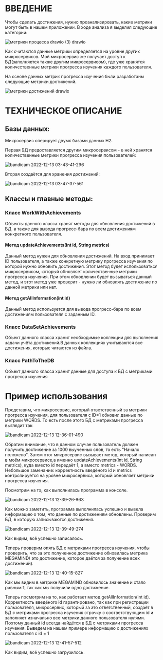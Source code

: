 # ВВЕДЕНИЕ

Чтобы сделать достижения, нужно проанализировать, какие метрики могут быть в нашем приложении.
В ходе анализа я выделил следующие категории:

![метрики процесса drawio (3) drawio](https://user-images.githubusercontent.com/110686828/207192889-cc3dd4b9-9046-4327-80c7-209ffe39a3c3.png)

Как считаются данные метрики определяется на уровне других микросервисов. Мой микросервис же получает доступ к БД(заполняется также другим микросервисом), где уже хранятся количественные метрики прогресса изучения каждого пользователя.

На основе данных метрик прогресса изучения были разработаны следующие метрики достижений.

![метрики достижений drawio](https://user-images.githubusercontent.com/110686828/207195896-cd0f973c-b69b-4f5a-b64a-a1c9f896a066.png)

# ТЕХНИЧЕСКОЕ ОПИСАНИЕ

## Базы данных:

Микросервис оперирует двумя базами данных H2.

Первая БД предоставляется другим микросервисом - в ней хранятся количественные метрики прогресса изучения пользователей:

![bandicam 2022-12-13 03-43-41-296](https://user-images.githubusercontent.com/110686828/207198657-596b434a-97de-4541-a645-b7ee092ea0de.jpg)


Вторая создаётся для хранения достижений:

![bandicam 2022-12-13 03-47-37-561](https://user-images.githubusercontent.com/110686828/207198970-aa465b4f-a057-4f74-8256-468a0e583bed.jpg)

## Классы и главные методы:
### Класс WorkWithAchievements 
Объекты данного класса хранят методы для обновления достижений в БД, а также для вывода прогресс-бара по всем достижениям конкретного пользователя.
#### Метод updateAchievements(int id, String metrics)
Данный метод нужен для обновления достижений. На вход принимает ID пользователя, а также конкретную метрику прогресса изучения по которой нужно обновить достижения. Этот метод будет использоваться микросервисом, который обновляет количественные метрики прогресса изучения. При этом обновлении будет вызываться данный метод, и этот метод уже проверит - нужно ли обновлять достижение по данной метрики или нет.
#### Метод getAllInformation(int id)
Данный метод используется для вывода прогресс-бара по всем достижениям пользователя с заданным ID.
### Класс DataSetAchievements
Объект данного класса хранит необходимые коллекции для выполнения задачи учёта достижений.В данных коллекциях учитываются все достижения, которые читаются из файла.
### Класс PathToTheDB
Объект данного класса хранит данные для доступа к БД с метриками прогресса изучения

# Пример использования
Представим, что микросервис, который ответственный за метрики прогресса изучения, для пользователя с ID=1 обновил данные по метрики WORDS.
То есть после этого БД с метриками прогресса выглядит так:

![bandicam 2022-12-13 12-36-01-490](https://user-images.githubusercontent.com/110686828/207307347-77fa6ccc-0d78-41de-8e12-e8e4bcce6e3b.jpg)

Обратим внимание, что в данном случае пользователь должен получить достижение за 1000 выученных слов, то есть "Начало положено".
Затем этот микросервис вызывает метод, который написан в моём микросервисе,а именно updateAchievements(int id, String metrics), куда вместо id передаёт 1, а вместо metrics - WORDS. Небольшое замечание: корректность введёного id и metrics контролируется на уровне микросервиса, который обновляет метрики прогресса изучения.

Посмотрим на то, как выполнилась программа в консоле.

![bandicam 2022-12-13 12-39-26-863](https://user-images.githubusercontent.com/110686828/207308255-6ea43fd7-3a49-4aeb-bdee-b3af2f4fd721.jpg)

Как можно заметить, программа выполнилась успешно и вывела информацию о том, что данные по достижениям обновлены.
Проверим БД, в которую записываются достижения.

![bandicam 2022-12-13 12-39-49-274](https://user-images.githubusercontent.com/110686828/207308533-37b58b26-b1b3-44c2-8563-c98961cf7de9.jpg)

Как видим, всё успешно записалось.

Теперь проверим опять БД с метриками прогресса изучения, чтобы проверить, что за это полученное достижение обновилась метрика MEGAMIND( это достижение, которое даётся за получение всех достижений).

![bandicam 2022-12-13 12-40-15-827](https://user-images.githubusercontent.com/110686828/207308842-6bf102d3-42e4-4cd6-84d9-6ba2278eeeae.jpg)


Как мы видим в метрике MEGAMIND обновилось значение и стало равным 1, так как мы получили одно достижение.

Теперь посмотрим на то, как работает метод getAllInformation(int id). Корректность введёного id гарантировано, так как при регистрации пользователя, микросервис, который за это ответственный, создаёт в БД с метриками прогресса изучения строчку с соответствующим id и заполняет изначально все метрики данного пользователя нулями. Поэтому данный id всегда найдётся в БД с метриками прогресса изучения.
Выведем на нашем примере информацию о достижениях пользователя с id = 1

![bandicam 2022-12-13 12-41-57-512](https://user-images.githubusercontent.com/110686828/207309702-b4dad96f-efc3-4adc-b581-7d1edf2c404b.jpg)

Как видим, всё успешно загрузилось.












